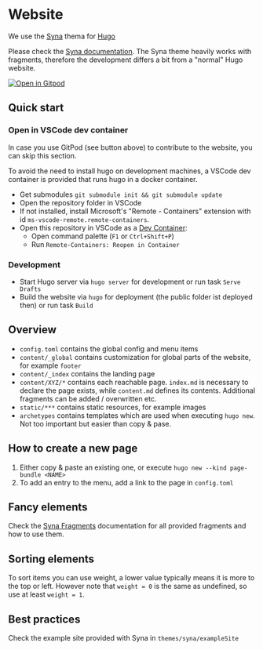 # Website

We use the [Syna](https://github.com/okkur/syna) thema for [Hugo](https://gohugo.io/)

Please check the [Syna documentation](https://about.okkur.org/syna/docs/). The Syna theme heavily works with fragments, therefore the development differs a bit from a "normal" Hugo website.

[![Open in Gitpod](https://gitpod.io/button/open-in-gitpod.svg)](https://gitpod.io/#https://github.com/eclipsesource/emf-cloud-website)


## Quick start

### Open in VSCode dev container

In case you use GitPod (see button above) to contribute to the website, you can skip this section.

To avoid the need to install hugo on development machines, a VSCode dev container is provided that runs hugo in a docker container.

* Get submodules `git submodule init && git submodule update`
* Open the repository folder in VSCode
* If not installed, install Microsoft's "Remote - Containers" extension with id `ms-vscode-remote.remote-containers`.
* Open this repository in VSCode as a [Dev Container](https://code.visualstudio.com/docs/remote/containers#_quick-start-open-an-existing-folder-in-a-container):
  * Open command palette (`F1` or `Ctrl+Shift+P`)
  * Run `Remote-Containers: Reopen in Container`

### Development

* Start Hugo server via `hugo server` for development or run task `Serve Drafts`
* Build the website via `hugo` for deployment (the public folder ist deployed then) or run task `Build`

## Overview

 * `config.toml` contains the global config and menu items
 * `content/_global` contains customization for global parts of the website, for example `footer`
 * `content/_index` contains the landing page
 * `content/XYZ/*` contains each reachable page. `index.md` is necessary to declare the page exists, while `content.md` defines its contents. Additional fragments can be added / overwritten etc.
 * `static/***` contains static resources, for example images
 * `archetypes` contains templates which are used when executing `hugo new`. Not too important but easier than copy & pase.

 ## How to create a new page

  1. Either copy & paste an existing one, or execute `hugo new --kind page-bundle <NAME>`
  2. To add an entry to the menu, add a link to the page in `config.toml`

 ## Fancy elements

  Check the [Syna Fragments](https://about.okkur.org/syna/fragments/) documentation for all provided fragments and how to use them.

 ## Sorting elements

  To sort items you can use weight, a lower value typically means it is more to the top or left. However note that `weight = 0` is the same as undefined, so use at least `weight = 1`.

 ## Best practices

  Check the example site provided with Syna in `themes/syna/exampleSite`
